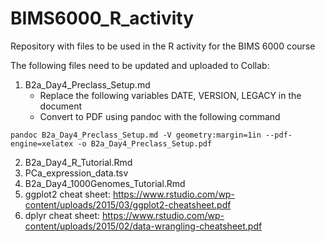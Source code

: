 # BIMS6000_R_activity
Repository with files to be used in the R activity for the BIMS 6000 course

The following files need to be updated and uploaded to Collab:

1. B2a_Day4_Preclass_Setup.md 
    * Replace the following variables DATE, VERSION, LEGACY in the document
    * Convert to PDF using pandoc with the following command

```
pandoc B2a_Day4_Preclass_Setup.md -V geometry:margin=1in --pdf-engine=xelatex -o B2a_Day4_Preclass_Setup.pdf
```

2. B2a_Day4_R_Tutorial.Rmd
3. PCa_expression_data.tsv
4. B2a_Day4_1000Genomes_Tutorial.Rmd
5. ggplot2 cheat sheet: https://www.rstudio.com/wp-content/uploads/2015/03/ggplot2-cheatsheet.pdf
6. dplyr cheat sheet: https://www.rstudio.com/wp-content/uploads/2015/02/data-wrangling-cheatsheet.pdf
